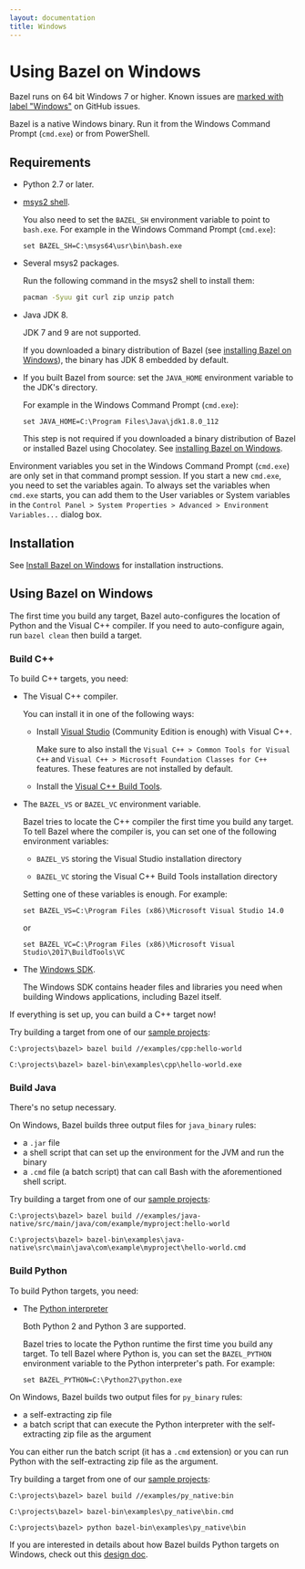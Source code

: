 ```yaml
---
layout: documentation
title: Windows
---
```


# Using Bazel on Windows

Bazel runs on 64 bit Windows 7 or higher. Known issues are [marked with label
"Windows"](https://github.com/bazelbuild/bazel/issues?q=is%3Aissue+is%3Aopen+label%3A%22category%3A+multi-platform+%3E+windows%22)
on GitHub issues.

Bazel is a native Windows binary. Run it from the Windows Command Prompt
(`cmd.exe`) or from PowerShell.

## <a name="requirements"></a>Requirements

*   Python 2.7 or later.
*   [msys2 shell](https://msys2.github.io/).

    You also need to set the `BAZEL_SH` environment variable to point to
    `bash.exe`. For example in the Windows Command Prompt (`cmd.exe`):

    ```
    set BAZEL_SH=C:\msys64\usr\bin\bash.exe
    ```

*   Several msys2 packages.

    Run the following command in the msys2 shell to install them:

    ```bash
    pacman -Syuu git curl zip unzip patch
    ```

*   Java JDK 8.

    JDK 7 and 9 are not supported.

    If you downloaded a binary distribution of Bazel (see [installing Bazel on
    Windows](install-windows.html)), the binary has JDK 8 embedded by default.

*   If you built Bazel from source: set the `JAVA_HOME` environment variable to
    the JDK's directory.

    For example in the Windows Command Prompt (`cmd.exe`):

    ```
    set JAVA_HOME=C:\Program Files\Java\jdk1.8.0_112
    ```

    This step is not required if you downloaded a binary distribution of Bazel
    or installed Bazel using Chocolatey. See [installing Bazel on
    Windows](install-windows.html).

Environment variables you set in the Windows Command Prompt (`cmd.exe`) are only
set in that command prompt session. If you start a new `cmd.exe`, you need to
set the variables again. To always set the variables when `cmd.exe` starts, you
can add them to the User variables or System variables in the `Control Panel >
System Properties > Advanced > Environment Variables...` dialog box.

## <a name="install"></a>Installation

See [Install Bazel on Windows](install-windows.html) for installation
instructions.

## <a name="using"></a>Using Bazel on Windows

The first time you build any target, Bazel auto-configures the location of
Python and the Visual C++ compiler. If you need to auto-configure again, run
`bazel clean` then build a target.

### Build C++

To build C++ targets, you need:

*   The Visual C++ compiler.

    You can install it in one of the following ways:

    *   Install [Visual Studio](https://www.visualstudio.com/) (Community
        Edition is enough) with Visual C++.

        Make sure to also install the `Visual C++ > Common Tools for Visual C++`
        and `Visual C++ > Microsoft Foundation Classes for C++` features. These
        features are not installed by default.

    *   Install the [Visual C++ Build
        Tools](http://landinghub.visualstudio.com/visual-cpp-build-tools).

*   The `BAZEL_VS` or `BAZEL_VC` environment variable.

    Bazel tries to locate the C++ compiler the first time you build any
    target. To tell Bazel where the compiler is, you can set one of the
    following environment variables:

    *   `BAZEL_VS` storing the Visual Studio installation directory

    *   `BAZEL_VC` storing the Visual C++ Build Tools installation directory

    Setting one of these variables is enough. For example:

    ```
    set BAZEL_VS=C:\Program Files (x86)\Microsoft Visual Studio 14.0
    ```

    or

    ```
    set BAZEL_VC=C:\Program Files (x86)\Microsoft Visual Studio\2017\BuildTools\VC
    ```

*   The [Windows
    SDK](https://developer.microsoft.com/en-us/windows/downloads/windows-10-sdk).

    The Windows SDK contains header files and libraries you need when building
    Windows applications, including Bazel itself.

If everything is set up, you can build a C++ target now!

Try building a target from one of our [sample
projects](https://github.com/bazelbuild/bazel/tree/master/examples):

```
C:\projects\bazel> bazel build //examples/cpp:hello-world

C:\projects\bazel> bazel-bin\examples\cpp\hello-world.exe
```

### Build Java

There's no setup necessary.

On Windows, Bazel builds three output files for `java_binary` rules:

*   a `.jar` file
*   a shell script that can set up the environment for the JVM and run the
    binary
*   a `.cmd` file (a batch script) that can call Bash with the aforementioned
    shell script.

Try building a target from one of our [sample
projects](https://github.com/bazelbuild/bazel/tree/master/examples):

```
C:\projects\bazel> bazel build //examples/java-native/src/main/java/com/example/myproject:hello-world

C:\projects\bazel> bazel-bin\examples\java-native\src\main\java\com\example\myproject\hello-world.cmd
```

### Build Python

To build Python targets, you need:

*   The [Python interpreter](https://www.python.org/downloads/)

    Both Python 2 and Python 3 are supported.

    Bazel tries to locate the Python runtime the first time you build any
    target. To tell Bazel where Python is, you can set the `BAZEL_PYTHON`
    environment variable to the Python interpreter's path. For example:

    ```
    set BAZEL_PYTHON=C:\Python27\python.exe
    ```

On Windows, Bazel builds two output files for `py_binary` rules:

*   a self-extracting zip file
*   a batch script that can execute the Python interpreter with the
    self-extracting zip file as the argument

You can either run the batch script (it has a `.cmd` extension) or you can run
Python with the self-extracting zip file as the argument.

Try building a target from one of our [sample
projects](https://github.com/bazelbuild/bazel/tree/master/examples):

```
C:\projects\bazel> bazel build //examples/py_native:bin

C:\projects\bazel> bazel-bin\examples\py_native\bin.cmd

C:\projects\bazel> python bazel-bin\examples\py_native\bin
```

If you are interested in details about how Bazel builds Python targets on
Windows, check out this [design
doc](https://bazel.build/designs/2016/09/05/build-python-on-windows.html).
